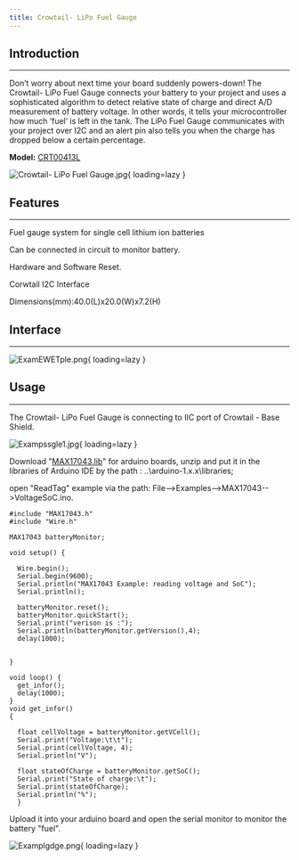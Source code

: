 ```yaml
---
title: Crowtail- LiPo Fuel Gauge
---
```


## **Introduction**
----------------

Don’t worry about next time your board suddenly powers-down! The Crowtail- LiPo Fuel Gauge connects your battery to your project and uses a sophisticated algorithm to detect relative state of charge and direct A/D measurement of battery voltage. In other words, it tells your microcontroller how much ‘fuel’ is left in the tank. The LiPo Fuel Gauge communicates with your project over I2C and an alert pin also tells you when the charge has dropped below a certain percentage.

**Model:** [CRT00413L](https://www.elecrow.com/crowtail-lipo-fuel-gauge.html)

![Crowtail- LiPo Fuel Gauge.jpg](https://wiki.elecrow.com/images/thumb/b/b3/Crowtail-_LiPo_Fuel_Gauge.jpg/500px-Crowtail-_LiPo_Fuel_Gauge.jpg){ loading=lazy }

## **Features**
------------

Fuel gauge system for single cell lithium ion batteries

Can be connected in circuit to monitor battery.

Hardware and Software Reset.

Corwtail I2C Interface

Dimensions(mm):40.0(L)x20.0(W)x7.2(H)

## **Interface**
-------------

![ExamEWETple.png](https://wiki.elecrow.com/images/thumb/b/b0/ExamEWETple.png/500px-ExamEWETple.png){ loading=lazy }

## **Usage**
---------

The Crowtail- LiPo Fuel Gauge is connecting to IIC port of Crowtail - Base Shield.

![Exampssgle1.jpg](https://wiki.elecrow.com/images/thumb/1/15/Exampssgle1.jpg/600px-Exampssgle1.jpg){ loading=lazy }

Download "[MAX17043.lib](../../files/MAX17043-zip.md)" for arduino boards, unzip and put it in the libraries of Arduino IDE by the path : ..\\arduino-1.x.x\\libraries;

open "ReadTag" example via the path: File--&gt;Examples--&gt;MAX17043--&gt;VoltageSoC.ino.

```
#include "MAX17043.h"
#include "Wire.h"

MAX17043 batteryMonitor;

void setup() {
  
  Wire.begin(); 
  Serial.begin(9600);
  Serial.println("MAX17043 Example: reading voltage and SoC");
  Serial.println();
  
  batteryMonitor.reset();
  batteryMonitor.quickStart();
  Serial.print("verison is :");
  Serial.println(batteryMonitor.getVersion(),4);
  delay(1000);
  
  
}

void loop() {    
  get_infor();
  delay(1000);
}
void get_infor()
{

  float cellVoltage = batteryMonitor.getVCell();
  Serial.print("Voltage:\t\t");
  Serial.print(cellVoltage, 4);
  Serial.println("V");

  float stateOfCharge = batteryMonitor.getSoC();
  Serial.print("State of charge:\t");
  Serial.print(stateOfCharge);
  Serial.println("%");
  }
```

Upload it into your arduino board and open the serial monitor to monitor the battery "fuel".

![Examplgdge.png](https://wiki.elecrow.com/images/e/e0/Examplgdge.png){ loading=lazy }